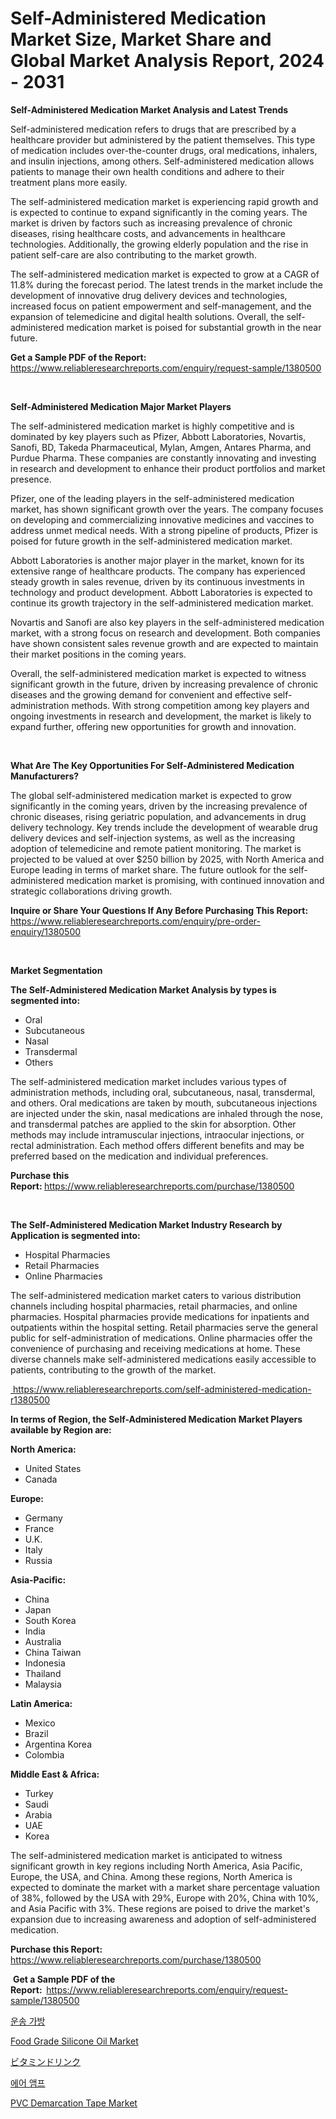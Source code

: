 <p><h1>Self-Administered Medication Market Size, Market Share and Global Market Analysis Report, 2024 - 2031</h1></p><p><strong>Self-Administered Medication Market Analysis and Latest Trends</strong></p>
<p><p>Self-administered medication refers to drugs that are prescribed by a healthcare provider but administered by the patient themselves. This type of medication includes over-the-counter drugs, oral medications, inhalers, and insulin injections, among others. Self-administered medication allows patients to manage their own health conditions and adhere to their treatment plans more easily.</p><p>The self-administered medication market is experiencing rapid growth and is expected to continue to expand significantly in the coming years. The market is driven by factors such as increasing prevalence of chronic diseases, rising healthcare costs, and advancements in healthcare technologies. Additionally, the growing elderly population and the rise in patient self-care are also contributing to the market growth.</p><p>The self-administered medication market is expected to grow at a CAGR of 11.8% during the forecast period. The latest trends in the market include the development of innovative drug delivery devices and technologies, increased focus on patient empowerment and self-management, and the expansion of telemedicine and digital health solutions. Overall, the self-administered medication market is poised for substantial growth in the near future.</p></p>
<p><strong>Get a Sample PDF of the Report:&nbsp;</strong> <a href="https://www.reliableresearchreports.com/enquiry/request-sample/1380500">https://www.reliableresearchreports.com/enquiry/request-sample/1380500</a></p>
<p>&nbsp;</p>
<p><strong>Self-Administered Medication Major Market Players</strong></p>
<p><p>The self-administered medication market is highly competitive and is dominated by key players such as Pfizer, Abbott Laboratories, Novartis, Sanofi, BD, Takeda Pharmaceutical, Mylan, Amgen, Antares Pharma, and Purdue Pharma. These companies are constantly innovating and investing in research and development to enhance their product portfolios and market presence.</p><p>Pfizer, one of the leading players in the self-administered medication market, has shown significant growth over the years. The company focuses on developing and commercializing innovative medicines and vaccines to address unmet medical needs. With a strong pipeline of products, Pfizer is poised for future growth in the self-administered medication market.</p><p>Abbott Laboratories is another major player in the market, known for its extensive range of healthcare products. The company has experienced steady growth in sales revenue, driven by its continuous investments in technology and product development. Abbott Laboratories is expected to continue its growth trajectory in the self-administered medication market.</p><p>Novartis and Sanofi are also key players in the self-administered medication market, with a strong focus on research and development. Both companies have shown consistent sales revenue growth and are expected to maintain their market positions in the coming years.</p><p>Overall, the self-administered medication market is expected to witness significant growth in the future, driven by increasing prevalence of chronic diseases and the growing demand for convenient and effective self-administration methods. With strong competition among key players and ongoing investments in research and development, the market is likely to expand further, offering new opportunities for growth and innovation.</p></p>
<p>&nbsp;</p>
<p><strong>What Are The Key Opportunities For Self-Administered Medication Manufacturers?</strong></p>
<p><p>The global self-administered medication market is expected to grow significantly in the coming years, driven by the increasing prevalence of chronic diseases, rising geriatric population, and advancements in drug delivery technology. Key trends include the development of wearable drug delivery devices and self-injection systems, as well as the increasing adoption of telemedicine and remote patient monitoring. The market is projected to be valued at over $250 billion by 2025, with North America and Europe leading in terms of market share. The future outlook for the self-administered medication market is promising, with continued innovation and strategic collaborations driving growth.</p></p>
<p><strong>Inquire or Share Your Questions If Any Before Purchasing This Report:</strong> <a href="https://www.reliableresearchreports.com/enquiry/pre-order-enquiry/1380500">https://www.reliableresearchreports.com/enquiry/pre-order-enquiry/1380500</a></p>
<p>&nbsp;</p>
<p><strong>Market Segmentation</strong></p>
<p><strong>The Self-Administered Medication Market Analysis by types is segmented into:</strong></p>
<p><ul><li>Oral</li><li>Subcutaneous</li><li>Nasal</li><li>Transdermal</li><li>Others</li></ul></p>
<p><p>The self-administered medication market includes various types of administration methods, including oral, subcutaneous, nasal, transdermal, and others. Oral medications are taken by mouth, subcutaneous injections are injected under the skin, nasal medications are inhaled through the nose, and transdermal patches are applied to the skin for absorption. Other methods may include intramuscular injections, intraocular injections, or rectal administration. Each method offers different benefits and may be preferred based on the medication and individual preferences.</p></p>
<p><strong>Purchase this Report:&nbsp;</strong><a href="https://www.reliableresearchreports.com/purchase/1380500">https://www.reliableresearchreports.com/purchase/1380500</a></p>
<p>&nbsp;</p>
<p><strong>The Self-Administered Medication Market Industry Research by Application is segmented into:</strong></p>
<p><ul><li>Hospital Pharmacies</li><li>Retail Pharmacies</li><li>Online Pharmacies</li></ul></p>
<p><p>The self-administered medication market caters to various distribution channels including hospital pharmacies, retail pharmacies, and online pharmacies. Hospital pharmacies provide medications for inpatients and outpatients within the hospital setting. Retail pharmacies serve the general public for self-administration of medications. Online pharmacies offer the convenience of purchasing and receiving medications at home. These diverse channels make self-administered medications easily accessible to patients, contributing to the growth of the market.</p></p>
<p><a href="https://www.reliableresearchreports.com/self-administered-medication-r1380500">&nbsp;https://www.reliableresearchreports.com/self-administered-medication-r1380500</a></p>
<p><strong>In terms of Region, the Self-Administered Medication Market Players available by Region are:</strong></p>
<p>
    <p> <strong> North America: </strong>
        <ul>
            <li>United States</li>
            <li>Canada</li>
        </ul>
        </p> 
    <p> <strong> Europe: </strong>
        <ul>
            <li>Germany</li>
            <li>France</li>
            <li>U.K.</li>
            <li>Italy</li>
            <li>Russia</li>
        </ul>
        </p> 
    <p> <strong> Asia-Pacific: </strong>
        <ul>
            <li>China</li>
            <li>Japan</li>
            <li>South Korea</li>
            <li>India</li>
            <li>Australia</li>
            <li>China Taiwan</li>
            <li>Indonesia</li>
            <li>Thailand</li>
            <li>Malaysia</li>
        </ul>
        </p> 
    <p> <strong> Latin America: </strong>
        <ul>
            <li>Mexico</li>
            <li>Brazil</li>
            <li>Argentina Korea</li>
            <li>Colombia</li>
        </ul>
        </p> 
    <p> <strong> Middle East & Africa: </strong>
        <ul>
            <li>Turkey</li>
            <li>Saudi</li>
            <li>Arabia</li>
            <li>UAE</li>
            <li>Korea</li>
        </ul>
    </p>
    </p>
<p><p>The self-administered medication market is anticipated to witness significant growth in key regions including North America, Asia Pacific, Europe, the USA, and China. Among these regions, North America is expected to dominate the market with a market share percentage valuation of 38%, followed by the USA with 29%, Europe with 20%, China with 10%, and Asia Pacific with 3%. These regions are poised to drive the market's expansion due to increasing awareness and adoption of self-administered medication.</p></p>
<p><strong>Purchase this Report: </strong><a href="https://www.reliableresearchreports.com/purchase/1380500">https://www.reliableresearchreports.com/purchase/1380500</a></p>
<p>&nbsp;<strong>Get a Sample PDF of the Report:&nbsp;&nbsp;</strong><a href="https://www.reliableresearchreports.com/enquiry/request-sample/1380500">https://www.reliableresearchreports.com/enquiry/request-sample/1380500</a></p>
<p><strong></strong></p>
<p><p><a href="https://medium.com/@angelardelean202220221/%EC%88%98%EC%86%A1-%EA%B0%80%EB%B0%A9-%EC%8B%9C%EC%9E%A5%EC%9D%80-%EC%8B%9C%EC%9E%A5-%EC%A0%90%EC%9C%A0%EC%9C%A8-%EC%8B%9C%EC%9E%A5-%EB%8F%99%ED%96%A5-%EB%B0%8F-%EC%8B%9C%EC%9E%A5-%EC%84%B1%EC%9E%A5%EC%97%90-%EB%8C%80%ED%95%9C-%EC%A0%95%EB%B3%B4%EB%A5%BC-%EC%A0%9C%EA%B3%B5%ED%95%A9%EB%8B%88%EB%8B%A4-cd6a15b4d843">운송 가방</a></p><p><a href="https://issuu.com/reportprime-2/docs/food-grade-silicone-oil-market-size-2030.pptx">Food Grade Silicone Oil Market</a></p><p><a href="https://medium.com/@colinom7865/%E3%83%93%E3%82%BF%E3%83%9F%E3%83%B3%E9%A3%B2%E6%96%99%E5%B8%82%E5%A0%B4%E3%81%AE%E3%82%B7%E3%82%A7%E3%82%A2%E3%81%AE%E9%80%B2%E5%8C%96%E3%81%A8%E5%B8%82%E5%A0%B4%E6%88%90%E9%95%B7%E3%81%AE%E3%83%88%E3%83%AC%E3%83%B3%E3%83%892024%E5%B9%B4%E3%81%8B%E3%82%892031%E5%B9%B4%E3%81%BE%E3%81%A7-31c945967160">ビタミンドリンク</a></p><p><a href="https://medium.com/@pepo3k/%EC%97%90%EC%96%B4-%EC%95%B0%ED%94%8C%EB%A6%AC%ED%8C%8C%EC%9D%B4%EC%96%B4-%EC%8B%9C%EC%9E%A5-%EB%B6%84%EC%84%9D-cagr-%EC%8B%9C%EC%9E%A5-%EC%84%B8%EB%B6%84%ED%99%94-%EB%B0%8F-%EA%B8%80%EB%A1%9C%EB%B2%8C-%EC%82%B0%EC%97%85-%EA%B0%9C%EC%9A%94-731a422b6d3e">에어 앰프</a></p><p><a href="https://issuu.com/reportprime-2/docs/pvc-demarcation-tape-market-size-2030.pptx">PVC Demarcation Tape Market</a></p></p>